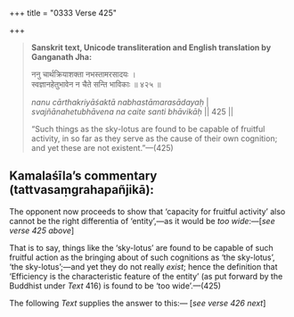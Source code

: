 +++
title = "0333 Verse 425"

+++
> **Sanskrit text, Unicode transliteration and English translation by Ganganath Jha:** 
>
> ननु चार्थक्रियाशक्ता नभस्तामरसादयः ।  
> स्वज्ञानहेतुभावेन न चैते सन्ति भाविकाः ॥ ४२५ ॥ 
>
> *nanu cārthakriyāśaktā nabhastāmarasādayaḥ* \|  
> *svajñānahetubhāvena na caite santi bhāvikāḥ* \|\| 425 \|\| 
>
> “Such things as the sky-lotus are found to be capable of fruitful activity, in so far as they serve as the cause of their own cognition; and yet these are not existent.”—(425)



## Kamalaśīla’s commentary (tattvasaṃgrahapañjikā):

The opponent now proceeds to show that ‘capacity for fruitful activity’ also cannot be the right differentia of ‘entity’,—as it would be *too wide*:—[*see verse 425 above*]

That is to say, things like the ‘sky-lotus’ are found to be capable of such fruitful action as the bringing about of such cognitions as ‘the sky-lotus’, ‘the sky-lotus’;—and yet they do not really *exist*; hence the definition that ‘Efficiency is the characteristic feature of the entity’ (as put forward by the Buddhist under *Text* 416) is found to be ‘too wide’.—(425)

The following *Text* supplies the answer to this:— [*see verse 426 next*]


